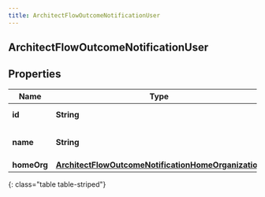 ```yaml
---
title: ArchitectFlowOutcomeNotificationUser
---
```


## ArchitectFlowOutcomeNotificationUser

## Properties

| Name        | Type                                                                                                                             | Description                         | Notes      |
| ----------- | -------------------------------------------------------------------------------------------------------------------------------- | ----------------------------------- | ---------- |
| **id**      | <!----><!---->**String**<!---->                                                                                                  | The ID of the user.                 | [optional] |
| **name**    | <!----><!---->**String**<!---->                                                                                                  | The name of the user, if available. | [optional] |
| **homeOrg** | <!----><!---->[**ArchitectFlowOutcomeNotificationHomeOrganization**](ArchitectFlowOutcomeNotificationHomeOrganization.md)<!----> |                                     | [optional] |

{: class="table table-striped"}
